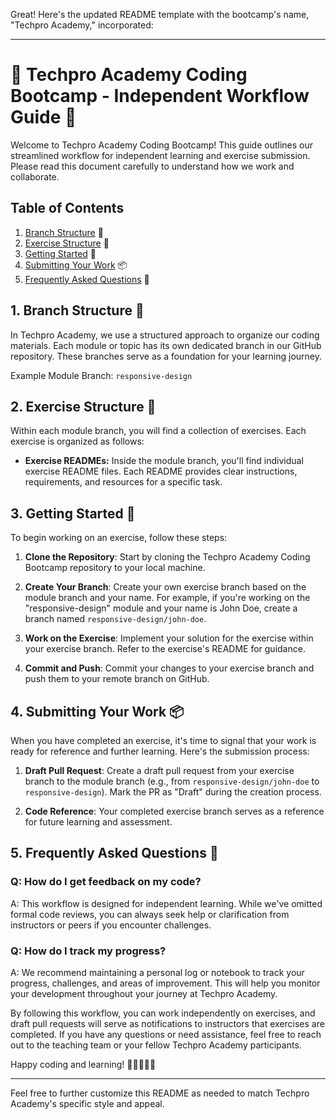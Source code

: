 Great! Here's the updated README template with the bootcamp's name, "Techpro Academy," incorporated:

---

# 🚀 Techpro Academy Coding Bootcamp - Independent Workflow Guide 🚀

Welcome to Techpro Academy Coding Bootcamp! This guide outlines our streamlined workflow for independent learning and exercise submission. Please read this document carefully to understand how we work and collaborate.

## Table of Contents
1. [Branch Structure](#branch-structure) 🌳
2. [Exercise Structure](#exercise-structure) 💪
3. [Getting Started](#getting-started) 🚀
4. [Submitting Your Work](#submitting-your-work) 📦
5. [Frequently Asked Questions](#frequently-asked-questions) 🤔

## 1. Branch Structure 🌳

In Techpro Academy, we use a structured approach to organize our coding materials. Each module or topic has its own dedicated branch in our GitHub repository. These branches serve as a foundation for your learning journey.

Example Module Branch: `responsive-design`

## 2. Exercise Structure 💪

Within each module branch, you will find a collection of exercises. Each exercise is organized as follows:

- **Exercise READMEs:** Inside the module branch, you'll find individual exercise README files. Each README provides clear instructions, requirements, and resources for a specific task.

## 3. Getting Started 🚀

To begin working on an exercise, follow these steps:

1. **Clone the Repository**: Start by cloning the Techpro Academy Coding Bootcamp repository to your local machine.

2. **Create Your Branch**: Create your own exercise branch based on the module branch and your name. For example, if you're working on the "responsive-design" module and your name is John Doe, create a branch named `responsive-design/john-doe`.

3. **Work on the Exercise**: Implement your solution for the exercise within your exercise branch. Refer to the exercise's README for guidance.

4. **Commit and Push**: Commit your changes to your exercise branch and push them to your remote branch on GitHub.

## 4. Submitting Your Work 📦

When you have completed an exercise, it's time to signal that your work is ready for reference and further learning. Here's the submission process:

1. **Draft Pull Request**: Create a draft pull request from your exercise branch to the module branch (e.g., from `responsive-design/john-doe` to `responsive-design`). Mark the PR as "Draft" during the creation process.

2. **Code Reference**: Your completed exercise branch serves as a reference for future learning and assessment.

## 5. Frequently Asked Questions 🤔

### Q: How do I get feedback on my code?

A: This workflow is designed for independent learning. While we've omitted formal code reviews, you can always seek help or clarification from instructors or peers if you encounter challenges.

### Q: How do I track my progress?

A: We recommend maintaining a personal log or notebook to track your progress, challenges, and areas of improvement. This will help you monitor your development throughout your journey at Techpro Academy.

By following this workflow, you can work independently on exercises, and draft pull requests will serve as notifications to instructors that exercises are completed. If you have any questions or need assistance, feel free to reach out to the teaching team or your fellow Techpro Academy participants.

Happy coding and learning! 🚀👨‍💻👩‍💻

---

Feel free to further customize this README as needed to match Techpro Academy's specific style and appeal.
